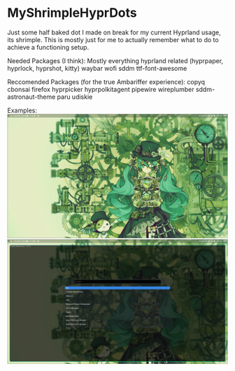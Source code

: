 # MyShrimpleHyprDots
Just some half baked dot I made on break for my current Hyprland usage, its shrimple.
This is mostly just for me to actually remember what to do to achieve a functioning setup.

Needed Packages (I think):
Mostly everything hyprland related (hyprpaper, hyprlock, hyprshot, kitty)
waybar
wofi
sddm
ttf-font-awesome

Reccomended Packages (for the true Ambariffer experience):
copyq
cbonsai
firefox
hyprpicker
hyprpolkitagent
pipewire
wireplumber
sddm-astronaut-theme
paru
udiskie

Examples:
![Alt text](2025-04-12-143728_hyprshot.png?raw=true "s1")
![Alt text](2025-04-12-143822_hyprshot.png?raw=true "s2")

